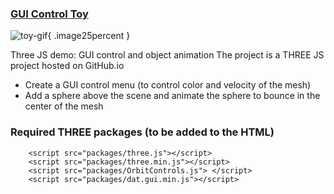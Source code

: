 ### <a href="https://georges034302.github.io/threejs-toy-demo/">GUI Control Toy</a>
![toy-gif](https://github.com/user-attachments/assets/d01d2f4b-9b89-4562-beef-b87737f86266){ .image25percent }

Three JS demo: GUI control and object animation
The project is a THREE JS project hosted on GitHub.io

* Create a GUI control menu (to control color and velocity of the mesh)
* Add a sphere above the scene and animate the sphere to bounce in the center of the mesh

### Required THREE packages (to be added to the HTML)

```
    <script src="packages/three.js"></script>
    <script src="packages/three.min.js"></script>
    <script src="packages/OrbitControls.js"> </script>
    <script src="packages/dat.gui.min.js"></script>
```

